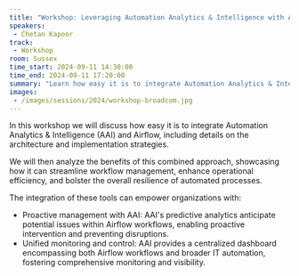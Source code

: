 ```yaml
---
title: "Workshop: Leveraging Automation Analytics & Intelligence with Airflow for Enhanced Workflow Observability"
speakers:
 - Chetan Kapoor
track:
 - Workshop
room: Sussex
time_start: 2024-09-11 14:30:00
time_end: 2024-09-11 17:20:00
summary: "Learn how easy it is to integrate Automation Analytics & Intelligence (AAI) and Airflow, including details on the architecture and implementation strategies."
images:
 - /images/sessions/2024/workshop-broadcom.jpg 
---
```


In this workshop we will discuss how easy it is to integrate Automation Analytics & Intelligence (AAI) and Airflow, including details on the architecture and implementation strategies.

We will then analyze the benefits of this combined approach, showcasing how it can streamline workflow management, enhance operational efficiency, and bolster the overall resilience of automated processes.

The integration of these tools can empower organizations with:
 * Proactive management with AAI: AAI's predictive analytics anticipate potential issues within Airflow workflows, enabling proactive intervention and preventing disruptions.
 * Unified monitoring and control: AAI provides a centralized dashboard encompassing both Airflow workflows and broader IT automation, fostering comprehensive monitoring and visibility.
